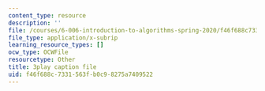 ```yaml
---
content_type: resource
description: ''
file: /courses/6-006-introduction-to-algorithms-spring-2020/f46f688c7331563fb0c98275a7409522_U1JYwHcFfso.vtt
file_type: application/x-subrip
learning_resource_types: []
ocw_type: OCWFile
resourcetype: Other
title: 3play caption file
uid: f46f688c-7331-563f-b0c9-8275a7409522
---
```

